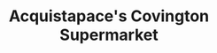 ---
title: "Acquistapace's Covington Supermarket"
url: /covington/acquistapaces-covington-supermarket/
shop: Supermarkt
---